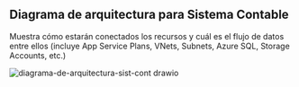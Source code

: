 ## Diagrama de arquitectura para Sistema Contable
Muestra cómo estarán conectados los recursos y cuál es el flujo de datos entre ellos (incluye App 
Service Plans, VNets, Subnets, Azure SQL, Storage Accounts, etc.)

![diagrama-de-arquitectura-sist-cont drawio](https://github.com/user-attachments/assets/a1169529-d253-43f7-8b87-e70afdf1d776)
